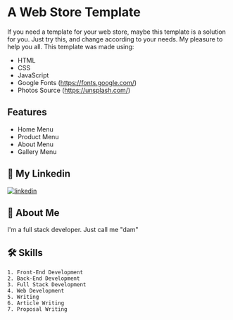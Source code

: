 # A Web Store Template

If you need a template for your web store, maybe this template is a solution for you. Just try this, and change according to your needs. My pleasure to help you all. This template was made using:
- HTML
- CSS
- JavaScript
- Google Fonts (https://fonts.google.com/)
- Photos Source (https://unsplash.com/)

## Features

- Home Menu
- Product Menu
- About Menu
- Gallery Menu

## 🔗 My Linkedin
[![linkedin](https://img.shields.io/badge/linkedin-0A66C2?style=for-the-badge&logo=linkedin&logoColor=white)](https://www.linkedin.com/in/pangeran-saddam-husain-2b5096207/)

## 🚀 About Me
I'm a full stack developer. Just call me "dam"
## 🛠 Skills
    1. Front-End Development
    2. Back-End Development
    3. Full Stack Development
    4. Web Development
    5. Writing
    6. Article Writing
    7. Proposal Writing

